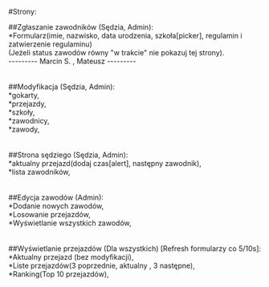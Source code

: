 #Strony:

##Zgłaszanie zawodników (Sędzia, Admin):<br/>
 *Formularz(imie, nazwisko, data urodzenia, szkoła[picker], regulamin i zatwierzenie regulaminu)<br/>
(Jeżeli status zawodów równy "w trakcie" nie pokazuj tej strony). <br/>
--------- Marcin S. , Mateusz ---------<br/>
<br/>
<br/>
##Modyfikacja (Sędzia, Admin):<br/>
 *gokarty,<br/>
 *przejazdy,<br/>
 *szkoły,<br/>
 *zawodnicy,<br/>
 *zawody,<br/>
<br/>
<br/>
##Strona sędziego (Sędzia, Admin):<br/>
 *aktualny przejazd(dodaj czas[alert], następny zawodnik),<br/>
 *lista zawodników,<br/>
<br/>
<br/>
##Edycja zawodów (Admin):<br/>
 *Dodanie nowych zawodów,<br/>
 *Losowanie przejazdów,<br/>
 *Wyświetlanie wszystkich zawodów,<br/>
<br/>
<br/>
##Wyświetlanie przejazdów (Dla wszystkich) [Refresh formularzy co 5/10s]:<br/>
 *Aktualny przejazd (bez modyfikacji),<br/>
 *Liste przejazdów(3 poprzednie, aktualny , 3 następne),<br/>
 *Ranking(Top 10 przejazdów),<br/>
